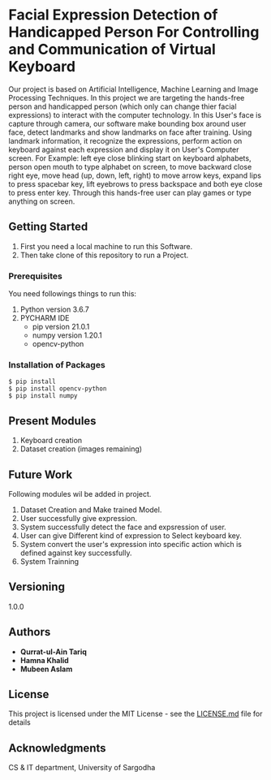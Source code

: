 # Facial Expression Detection of Handicapped Person For Controlling and Communication of Virtual Keyboard
Our project is based on Artificial Intelligence, Machine Learning and Image Processing Techniques. In this project we are targeting the hands-free person and handicapped person (which only can change thier facial expressions) to interact with the computer technology. In this User's face is capture through camera, our software make bounding box around user face, detect landmarks and show landmarks on face after training. Using landmark information, it recognize the expressions, perform action on keyboard against each expression
and display it on User's Computer screen. For Example: left eye close blinking start on keyboard alphabets, person open mouth to type alphabet on screen, to move backward close right eye, move head (up, down, left, right) to move arrow keys, expand lips to press spacebar key, lift eyebrows to press backspace and both eye close to press enter key. Through this hands-free user can play games or type anything on screen.   

## Getting Started

  1. First you need a local machine to run this Software.
  2. Then take clone of this repository to run a Project.
  
### Prerequisites
 You need followings things to run this:
1. Python version 3.6.7
2. PYCHARM IDE
    - pip version 21.0.1
    - numpy version 1.20.1
    - opencv-python  

### Installation of Packages
```
$ pip install
$ pip install opencv-python
$ pip install numpy
```
## Present Modules
1. Keyboard creation 
2. Dataset creation (images remaining)

## Future Work
Following modules wil be added in project.
1. Dataset Creation and Make trained Model.
2. User successfully give expression.
3. System successfully detect the face and expsression of user.
4. User can give Different kind of expression to Select keyboard key.
5. System convert the user's expression into specific action which is defined against key successfully.
6. System Trainning

## Versioning
1.0.0

## Authors
- **Qurrat-ul-Ain Tariq**
- **Hamna Khalid**
- **Mubeen Aslam**

## License
This project is licensed under the MIT License - see the [LICENSE.md](LICENSE) file for details

## Acknowledgments
CS & IT department, University of Sargodha
